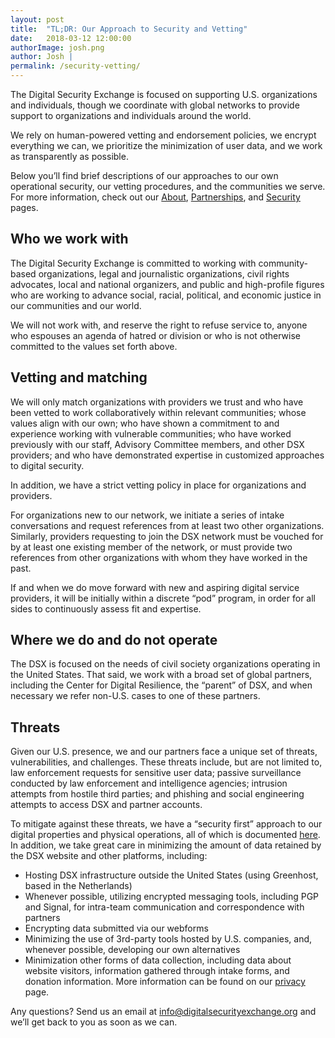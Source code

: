 ```yaml
---
layout: post
title:  "TL;DR: Our Approach to Security and Vetting"
date:   2018-03-12 12:00:00
authorImage: josh.png
author: Josh |
permalink: /security-vetting/
---
```

The Digital Security Exchange is focused on supporting U.S. organizations and individuals, though we coordinate with global networks to provide support to organizations and individuals around the world.

We rely on human-powered vetting and endorsement policies, we encrypt everything we can, we prioritize the minimization of user data, and we work as transparently as possible.

Below you’ll find brief descriptions of our approaches to our own operational security, our vetting procedures, and the communities we serve. For more information, check out our [About](/about), [Partnerships](/partnerships), and [Security](/security) pages.  

## Who we work with

The Digital Security Exchange is committed to working with community-based organizations, legal and journalistic organizations, civil rights advocates, local and national organizers, and public and high-profile figures who are working to advance social, racial, political, and economic justice in our communities and our world.

We will not work with, and reserve the right to refuse service to, anyone who espouses an agenda of hatred or division or who is not otherwise committed to the values set forth above.

## Vetting and matching

We will only match organizations with providers we trust and who have been vetted to work collaboratively within relevant communities; whose values align with our own; who have shown a commitment to and experience working with vulnerable communities; who have worked previously with our staff, Advisory Committee members, and other DSX providers; and who have demonstrated expertise in customized approaches to digital security.

In addition, we have a strict vetting policy in place for organizations and providers.

For organizations new to our network, we initiate a series of intake conversations and request references from at least two other organizations. Similarly, providers requesting to join the DSX network must be vouched for by at least one existing member of the network, or must provide two references from other organizations with whom they have worked in the past.

If and when we do move forward with new and aspiring digital service providers, it will be initially within a discrete “pod” program, in order for all sides to continuously assess fit and expertise.


## Where we do and do not operate

The DSX is focused on the needs of civil society organizations operating in the United States. That said, we work with a broad set of global partners, including the Center for Digital Resilience, the “parent” of DSX, and when necessary we refer non-U.S. cases to one of these partners.

## Threats

Given our U.S. presence, we and our partners face a unique set of threats, vulnerabilities, and challenges. These threats include, but are not limited to, law enforcement requests for sensitive user data; passive surveillance conducted by law enforcement and intelligence agencies; intrusion attempts from hostile third parties; and phishing and social engineering attempts to access DSX and partner accounts.

To mitigate against these threats, we have a “security first” approach to our digital properties and physical operations, all of which is documented [here](/security). In addition, we take great care in minimizing the amount of data retained by the DSX website and other platforms, including:

- Hosting DSX infrastructure outside the United States (using Greenhost, based in the Netherlands)
- Whenever possible, utilizing encrypted messaging tools, including PGP and Signal, for intra-team communication and correspondence with partners
- Encrypting data submitted via our webforms
- Minimizing the use of 3rd-party tools hosted by U.S. companies, and, whenever possible, developing our own alternatives
- Minimization other forms of data collection, including data about website visitors, information gathered through intake forms, and donation information. More information can be found on our [privacy](/privacy) page.

Any questions? Send us an email at [info@digitalsecurityexchange.org](info@digitalsecurityexchange.org) and we’ll get back to you as soon as we can.
